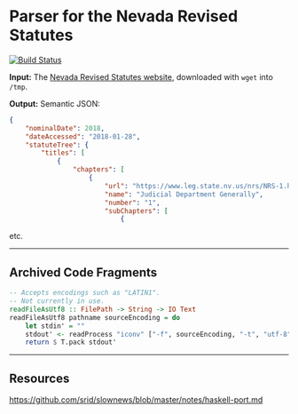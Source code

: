 Parser for the Nevada Revised Statutes 
======================================

[![Build Status](https://travis-ci.org/public-law/nevada-revised-statutes-parser.svg?branch=master)](https://travis-ci.org/public-law/nevada-revised-statutes-parser)

**Input:** The [Nevada Revised Statutes website](https://www.leg.state.nv.us/NRS/), downloaded with `wget` into `/tmp`.

**Output:** Semantic JSON:

```json
{
    "nominalDate": 2018,
    "dateAccessed": "2018-01-28",
    "statuteTree": {
        "titles": [
            {
                "chapters": [
                    {
                        "url": "https://www.leg.state.nv.us/nrs/NRS-1.html",
                        "name": "Judicial Department Generally",
                        "number": "1",
                        "subChapters": [
                            {
```

etc.

----

Archived Code Fragments
-----------------------

```haskell
-- Accepts encodings such as "LATIN1".
-- Not currently in use.
readFileAsUtf8 :: FilePath -> String -> IO Text
readFileAsUtf8 pathname sourceEncoding = do
    let stdin' = ""
    stdout' <- readProcess "iconv" ["-f", sourceEncoding, "-t", "utf-8", pathname] stdin'
    return $ T.pack stdout'
```

----

Resources
---------

https://github.com/srid/slownews/blob/master/notes/haskell-port.md
